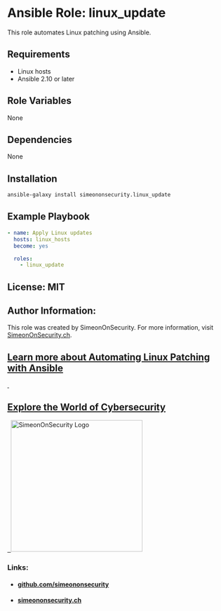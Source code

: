 # Ansible Role: linux_update

This role automates Linux patching using Ansible.

## Requirements

- Linux hosts
- Ansible 2.10 or later

## Role Variables

None

## Dependencies

None

## Installation
```bash
ansible-galaxy install simeononsecurity.linux_update
```

## Example Playbook

```yaml
- name: Apply Linux updates
  hosts: linux_hosts
  become: yes

  roles:
    - linux_update
```

## License: MIT

## Author Information:
This role was created by SimeonOnSecurity.
For more information, visit [SimeonOnSecurity.ch](https://simeononsecurity.ch).

## [Learn more about Automating Linux Patching with Ansible](https://simeononsecurity.ch/guides/automate-linux-patching-and-updates-with-ansible/)
<a href="https://simeononsecurity.ch" target="_blank" rel="noopener noreferrer">
  <h2>Explore the World of Cybersecurity</h2>
</a>
<a href="https://simeononsecurity.ch" target="_blank" rel="noopener noreferrer">
  <img src="https://simeononsecurity.ch/img/banner.png" alt="SimeonOnSecurity Logo" width="300" height="300">
</a>

### Links:
- #### [github.com/simeononsecurity](https://github.com/simeononsecurity)
- #### [simeononsecurity.ch](https://simeononsecurity.ch)

